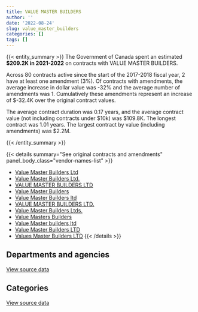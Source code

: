 ```yaml
---
title: VALUE MASTER BUILDERS
author: ''
date: '2022-08-24'
slug: value_master_builders
categories: []
tags: []
---
```


<script src="/rmarkdown-libs/htmlwidgets/htmlwidgets.js"></script>
<link href="/rmarkdown-libs/datatables-css/datatables-crosstalk.css" rel="stylesheet" />
<script src="/rmarkdown-libs/datatables-binding/datatables.js"></script>
<script src="/rmarkdown-libs/jquery/jquery-3.6.0.min.js"></script>
<link href="/rmarkdown-libs/dt-core-bootstrap/css/dataTables.bootstrap.min.css" rel="stylesheet" />
<link href="/rmarkdown-libs/dt-core-bootstrap/css/dataTables.bootstrap.extra.css" rel="stylesheet" />
<script src="/rmarkdown-libs/dt-core-bootstrap/js/jquery.dataTables.min.js"></script>
<script src="/rmarkdown-libs/dt-core-bootstrap/js/dataTables.bootstrap.min.js"></script>
<link href="/rmarkdown-libs/crosstalk/css/crosstalk.min.css" rel="stylesheet" />
<script src="/rmarkdown-libs/crosstalk/js/crosstalk.min.js"></script>
<script src="/rmarkdown-libs/htmlwidgets/htmlwidgets.js"></script>
<link href="/rmarkdown-libs/datatables-css/datatables-crosstalk.css" rel="stylesheet" />
<script src="/rmarkdown-libs/datatables-binding/datatables.js"></script>
<script src="/rmarkdown-libs/jquery/jquery-3.6.0.min.js"></script>
<link href="/rmarkdown-libs/dt-core-bootstrap/css/dataTables.bootstrap.min.css" rel="stylesheet" />
<link href="/rmarkdown-libs/dt-core-bootstrap/css/dataTables.bootstrap.extra.css" rel="stylesheet" />
<script src="/rmarkdown-libs/dt-core-bootstrap/js/jquery.dataTables.min.js"></script>
<script src="/rmarkdown-libs/dt-core-bootstrap/js/dataTables.bootstrap.min.js"></script>
<link href="/rmarkdown-libs/crosstalk/css/crosstalk.min.css" rel="stylesheet" />
<script src="/rmarkdown-libs/crosstalk/js/crosstalk.min.js"></script>

{{< entity_summary >}}
The Government of Canada spent an estimated **\$209.2K in 2021-2022** on contracts with VALUE MASTER BUILDERS.

Across 80 contracts active since the start of the 2017-2018 fiscal year, 2 have at least one amendment (3%). Of contracts with amendments, the average increase in dollar value was -32% and the average number of amendments was 1. Cumulatively these amendments represent an increase of \$-32.4K over the original contract values.

The average contract duration was 0.17 years, and the average contract value (not including contracts under \$10k) was \$109.8K. The longest contract was 1.01 years. The largest contract by value (including amendments) was \$2.2M.

{{< /entity_summary >}}

{{< details summary="See original contracts and amendments" panel_body_class="vendor-names-list" >}}
- [Value Master Builders Ltd](https://search.open.canada.ca/en/ct/?sort=contract_value_f%20desc&page=1&search_text=%22Value%20Master%20Builders%20Ltd%22)
- [Value Master Builders Ltd.](https://search.open.canada.ca/en/ct/?sort=contract_value_f%20desc&page=1&search_text=%22Value%20Master%20Builders%20Ltd.%22)
- [VALUE MASTER BUILDERS LTD](https://search.open.canada.ca/en/ct/?sort=contract_value_f%20desc&page=1&search_text=%22VALUE%20MASTER%20BUILDERS%20LTD%22)
- [Value Master Builders](https://search.open.canada.ca/en/ct/?sort=contract_value_f%20desc&page=1&search_text=%22Value%20Master%20Builders%22)
- [Value Master Builders ltd](https://search.open.canada.ca/en/ct/?sort=contract_value_f%20desc&page=1&search_text=%22Value%20Master%20Builders%20ltd%22)
- [VALUE MASTER BUILDERS LTD.](https://search.open.canada.ca/en/ct/?sort=contract_value_f%20desc&page=1&search_text=%22VALUE%20MASTER%20BUILDERS%20LTD.%22)
- [Value Master Builders Ltds.](https://search.open.canada.ca/en/ct/?sort=contract_value_f%20desc&page=1&search_text=%22Value%20Master%20Builders%20Ltds.%22)
- [Value Masters Builders](https://search.open.canada.ca/en/ct/?sort=contract_value_f%20desc&page=1&search_text=%22Value%20Masters%20Builders%22)
- [Value Master builders ltd](https://search.open.canada.ca/en/ct/?sort=contract_value_f%20desc&page=1&search_text=%22Value%20Master%20builders%20ltd%22)
- [Value Master Builders LTD](https://search.open.canada.ca/en/ct/?sort=contract_value_f%20desc&page=1&search_text=%22Value%20Master%20Builders%20LTD%22)
- [Values Master Builders LTD](https://search.open.canada.ca/en/ct/?sort=contract_value_f%20desc&page=1&search_text=%22Values%20Master%20Builders%20LTD%22)
{{< /details >}}

## Departments and agencies

<div id="htmlwidget-1" style="width:100%;height:auto;" class="datatables html-widget"></div>
<script type="application/json" data-for="htmlwidget-1">{"x":{"style":"bootstrap","filter":"none","vertical":false,"data":[["<a href=\"/departments/dnd-mdn/\">National Defence<\/a>"],[2390569.93],[349784.51],[253584.29],[209182.66]],"container":"<table class=\"table table-striped table-hover row-border order-column display\">\n  <thead>\n    <tr>\n      <th>Department<\/th>\n      <th>2018-2019<\/th>\n      <th>2019-2020<\/th>\n      <th>2020-2021<\/th>\n      <th>2021-2022<\/th>\n    <\/tr>\n  <\/thead>\n<\/table>","options":{"order":[[4,"desc"]],"pageLength":10,"autoWidth":true,"columnDefs":[{"targets":1,"render":"function(data, type, row, meta) {\n    return type !== 'display' ? data : DTWidget.formatCurrency(data, \"$\", 2, 3, \",\", \".\", true, null);\n  }"},{"targets":2,"render":"function(data, type, row, meta) {\n    return type !== 'display' ? data : DTWidget.formatCurrency(data, \"$\", 2, 3, \",\", \".\", true, null);\n  }"},{"targets":3,"render":"function(data, type, row, meta) {\n    return type !== 'display' ? data : DTWidget.formatCurrency(data, \"$\", 2, 3, \",\", \".\", true, null);\n  }"},{"targets":4,"render":"function(data, type, row, meta) {\n    return type !== 'display' ? data : DTWidget.formatCurrency(data, \"$\", 2, 3, \",\", \".\", true, null);\n  }"},{"width":"16%","targets":[1,2,3,4]},{"className":"dt-right","targets":[1,2,3,4]}],"orderClasses":false}},"evals":["options.columnDefs.0.render","options.columnDefs.1.render","options.columnDefs.2.render","options.columnDefs.3.render"],"jsHooks":[]}</script>
<p class="text-right">
<a href="https://github.com/GoC-Spending/contracts-data/tree/main/data/out/vendors/value_master_builders/summary_by_fiscal_year_by_department.csv" class="source-data-link btn btn-link">View source data</a>
</p>

## Categories

<div id="htmlwidget-2" style="width:100%;height:auto;" class="datatables html-widget"></div>
<script type="application/json" data-for="htmlwidget-2">{"x":{"style":"bootstrap","filter":"none","vertical":false,"data":[["<a href=\"/categories/1_facilities_and_construction/\">Facilities and construction<\/a>","<a href=\"/categories/10_office_management/\">Office management<\/a>","<a href=\"/categories/2_professional_services/\">Professional services<\/a>","<a href=\"/categories/6_industrial_products_and_services/\">Industrial products and services<\/a>"],[1897945.14,null,258279.44,234345.34],[237522.69,null,112261.82,null],[null,28323.76,225260.53,null],[null,null,209182.66,null]],"container":"<table class=\"table table-striped table-hover row-border order-column display\">\n  <thead>\n    <tr>\n      <th>Category<\/th>\n      <th>2018-2019<\/th>\n      <th>2019-2020<\/th>\n      <th>2020-2021<\/th>\n      <th>2021-2022<\/th>\n    <\/tr>\n  <\/thead>\n<\/table>","options":{"order":[[4,"desc"]],"dom":"t","pageLength":30,"autoWidth":true,"columnDefs":[{"targets":1,"render":"function(data, type, row, meta) {\n    return type !== 'display' ? data : DTWidget.formatCurrency(data, \"$\", 2, 3, \",\", \".\", true, null);\n  }"},{"targets":2,"render":"function(data, type, row, meta) {\n    return type !== 'display' ? data : DTWidget.formatCurrency(data, \"$\", 2, 3, \",\", \".\", true, null);\n  }"},{"targets":3,"render":"function(data, type, row, meta) {\n    return type !== 'display' ? data : DTWidget.formatCurrency(data, \"$\", 2, 3, \",\", \".\", true, null);\n  }"},{"targets":4,"render":"function(data, type, row, meta) {\n    return type !== 'display' ? data : DTWidget.formatCurrency(data, \"$\", 2, 3, \",\", \".\", true, null);\n  }"},{"width":"16%","targets":[1,2,3,4]},{"className":"dt-right","targets":[1,2,3,4]}],"orderClasses":false,"lengthMenu":[10,25,30,50,100]}},"evals":["options.columnDefs.0.render","options.columnDefs.1.render","options.columnDefs.2.render","options.columnDefs.3.render"],"jsHooks":[]}</script>
<p class="text-right">
<a href="https://github.com/GoC-Spending/contracts-data/tree/main/data/out/vendors/value_master_builders/summary_by_fiscal_year_by_category.csv" class="source-data-link btn btn-link">View source data</a>
</p>
